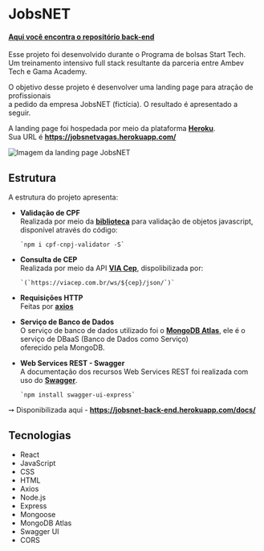 # __JobsNET__


####   __[Aqui você encontra o  repositório back-end](https://github.com/ludmillalopes/jobsnet_back-end)__


Esse projeto foi desenvolvido durante o Programa de bolsas Start Tech.<br />
Um treinamento intensivo full stack resultante da parceria entre Ambev Tech e Gama Academy.


O objetivo desse projeto é desenvolver uma landing page para atração de profissionais<br />
a pedido da empresa JobsNET (fictícia). O resultado é apresentado a seguir.


A landing page foi hospedada por meio da plataforma __[Heroku](https://www.heroku.com)__.<br />
Sua URL é __<https://jobsnetvagas.herokuapp.com/>__


![Imagem da landing page JobsNET](https://i.ibb.co/bBYVbWy/Jobsnet.png)


## __Estrutura__<br />

A estrutura do projeto apresenta:

* __Validação de CPF__<br />
Realizada por meio da __[biblioteca](https://www.npmjs.com/package/cpf-cnpj-validator)__ para validação de objetos javascript,<br />
disponível através do código:

      `npm i cpf-cnpj-validator -S`




* __Consulta de CEP__<br />
Realizada por meio da API __[VIA Cep](https://viacep.com.br)__, dispolibilizada por:

      `(`https://viacep.com.br/ws/${cep}/json/`)`




* __Requisições HTTP__<br />
Feitas por __[axios](https://axios-http.com/ptbr/docs/intro)__


* __Serviço de Banco de Dados__<br />
O serviço de banco de dados utilizado foi o __[MongoDB Atlas](https://www.mongodb.com/pt-br/cloud/atlas/efficiency)__, ele é o serviço de DBaaS (Banco de Dados como Serviço)<br /> oferecido pela MongoDB.


* __Web Services REST - Swagger__<br />
A documentação dos recursos Web Services REST foi realizada com uso do __[Swagger](https://swagger.io/)__.

      `npm install swagger-ui-express`


➙  Disponibilizada aqui - __<https://jobsnet-back-end.herokuapp.com/docs/>__


## Tecnologias

* React
* JavaScript
* CSS
* HTML
* Axios
* Node.js
* Express
* Mongoose
* MongoDB Atlas
* Swagger UI
* CORS


